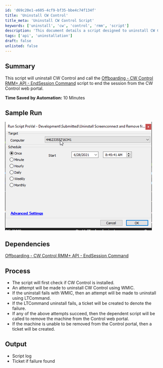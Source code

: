 ```yaml
---
id: 'd69c20e1-e605-4cf9-bf35-bbe4c74f134f'
title: 'Uninstall CW Control'
title_meta: 'Uninstall CW Control Script'
keywords: ['uninstall', 'cw', 'control', 'rmm', 'script']
description: 'This document details a script designed to uninstall CW Control and utilize the Offboarding - CW Control RMM+ API - EndSession Command to terminate the session from the CW Control web portal, saving approximately 10 minutes through automation.'
tags: ['api', 'uninstallation']
draft: false
unlisted: false
---
```


## Summary

This script will uninstall CW Control and call the [Offboarding - CW Control RMM+ API - EndSession Command](<./ScreenConnect - End Session Command RMM+.md>) script to end the session from the CW Control web portal.

**Time Saved by Automation:** 10 Minutes

## Sample Run

![Sample Run](../../../static/img/CW-Control---Uninstall-and-Remove-from-Control-Web-Portal/image_1.png)

## Dependencies

[Offboarding - CW Control RMM+ API - EndSession Command](<./ScreenConnect - End Session Command RMM+.md>)

## Process

- The script will first check if CW Control is installed.
- An attempt will be made to uninstall CW Control using WMIC.
- If the uninstall fails with WMIC, then an attempt will be made to uninstall using LTCommand.
- If the LTCommand uninstall fails, a ticket will be created to denote the failure.
- If any of the above attempts succeed, then the dependent script will be called to remove the machine from the Control web portal.
- If the machine is unable to be removed from the Control portal, then a ticket will be created.

## Output

- Script log
- Ticket if failure found
